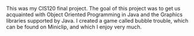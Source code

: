 This was my CIS120 final project. The goal of this project was to get us acquainted with Object Oriented Programming in Java and the 
Graphics libraries supported by Java. I created a game called bubble trouble, which can be found on Miniclip, and which I enjoy very
much. 